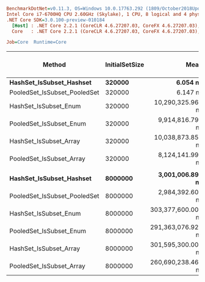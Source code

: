 ``` ini

BenchmarkDotNet=v0.11.3, OS=Windows 10.0.17763.292 (1809/October2018Update/Redstone5)
Intel Core i7-6700HQ CPU 2.60GHz (Skylake), 1 CPU, 8 logical and 4 physical cores
.NET Core SDK=3.0.100-preview-010184
  [Host] : .NET Core 2.2.1 (CoreCLR 4.6.27207.03, CoreFX 4.6.27207.03), 64bit RyuJIT
  Core   : .NET Core 2.2.1 (CoreCLR 4.6.27207.03, CoreFX 4.6.27207.03), 64bit RyuJIT

Job=Core  Runtime=Core  

```
|                       Method | InitialSetSize |               Mean |             Error |            StdDev |        Ratio |   RatioSD | Gen 0/1k Op | Gen 1/1k Op | Gen 2/1k Op | Allocated Memory/Op |
|----------------------------- |--------------- |-------------------:|------------------:|------------------:|-------------:|----------:|------------:|------------:|------------:|--------------------:|
|     **HashSet_IsSubset_Hashset** |         **320000** |           **6.054 ns** |         **0.0339 ns** |         **0.0300 ns** |         **1.00** |      **0.00** |           **-** |           **-** |           **-** |                   **-** |
| PooledSet_IsSubset_PooledSet |         320000 |           6.147 ns |         0.0339 ns |         0.0300 ns |         1.02 |      0.01 |           - |           - |           - |                   - |
|        HashSet_IsSubset_Enum |         320000 |  10,290,325.962 ns |    38,990.3164 ns |    32,558.6801 ns | 1,699,850.60 |  8,855.53 |           - |           - |           - |             12096 B |
|      PooledSet_IsSubset_Enum |         320000 |   9,914,816.797 ns |    35,411.2449 ns |    33,123.7004 ns | 1,636,920.41 |  8,336.35 |           - |           - |           - |             12056 B |
|       HashSet_IsSubset_Array |         320000 |  10,038,873.854 ns |    43,199.0049 ns |    40,408.3760 ns | 1,658,428.58 | 11,039.79 |           - |           - |           - |             12088 B |
|     PooledSet_IsSubset_Array |         320000 |   8,124,141.994 ns |    32,501.5961 ns |    28,811.8184 ns | 1,342,027.40 |  6,334.15 |           - |           - |           - |             12016 B |
|                              |                |                    |                   |                   |              |           |             |             |             |                     |
|     **HashSet_IsSubset_Hashset** |        **8000000** |   **3,001,006.897 ns** |    **12,604.5000 ns** |    **11,790.2571 ns** |         **1.00** |      **0.00** |           **-** |           **-** |           **-** |                   **-** |
| PooledSet_IsSubset_PooledSet |        8000000 |   2,984,392.604 ns |    11,779.3125 ns |    11,018.3762 ns |         0.99 |      0.01 |           - |           - |           - |                   - |
|        HashSet_IsSubset_Enum |        8000000 | 303,377,600.000 ns | 1,608,010.3379 ns | 1,342,761.4593 ns |       101.12 |      0.60 |           - |           - |           - |             12608 B |
|      PooledSet_IsSubset_Enum |        8000000 | 291,363,076.923 ns | 1,037,748.3003 ns |   866,566.8306 ns |        97.11 |      0.52 |           - |           - |           - |             12568 B |
|       HashSet_IsSubset_Array |        8000000 | 301,595,300.000 ns | 1,967,541.3984 ns | 1,840,439.4448 ns |       100.50 |      0.77 |           - |           - |           - |             12600 B |
|     PooledSet_IsSubset_Array |        8000000 | 260,690,238.462 ns |   887,733.4421 ns |   741,297.6298 ns |        86.89 |      0.38 |           - |           - |           - |             12528 B |
